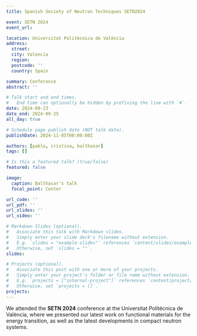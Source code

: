 ```yaml
---
title: Spanish Society of Neutron Techniques SETN2024

event: SETN 2024
event_url:

location: Universitat Politècnica de València
address:
  street:
  city: Valencia
  region:
  postcode: ''
  country: Spain

summary: Conference
abstract: ''

# Talk start and end times.
#   End time can optionally be hidden by prefixing the line with `#`.
date: 2024-09-23
date_end: 2024-09-25
all_day: true

# Schedule page publish date (NOT talk date).
publishDate: 2024-11-05T00:00:00Z

authors: [pablo, cristina, balthasar]
tags: []

# Is this a featured talk? (true/false)
featured: false

image:
  caption: Balthasar's talk
  focal_point: Center

url_code: ''
url_pdf: ''
url_slides: ''
url_video: ''

# Markdown Slides (optional).
#   Associate this talk with Markdown slides.
#   Simply enter your slide deck's filename without extension.
#   E.g. `slides = "example-slides"` references `content/slides/example-slides.md`.
#   Otherwise, set `slides = ""`.
slides:

# Projects (optional).
#   Associate this post with one or more of your projects.
#   Simply enter your project's folder or file name without extension.
#   E.g. `projects = ["internal-project"]` references `content/project/deep-learning/index.md`.
#   Otherwise, set `projects = []`.
projects:
---
```


We attended the **SETN 2024** conference at the Universitat Politècnica de València, where we presented our latest work on functional materials for the energy transition, as well as the latest developments in compact neutron systems.
